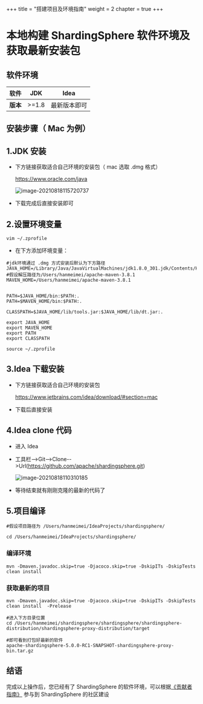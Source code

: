 +++
title = "搭建项目及环境指南"
weight = 2
chapter = true
+++


# 本地构建 ShardingSphere 软件环境及获取最新安装包

## 软件环境

| **软件** | **JDK** |   **Idea**   |
| :------: | :-----: | :----------: |
| **版本** |  >=1.8  | 最新版本即可 |

## 安装步骤（ Mac 为例）

## 1.JDK 安装

- 下方链接获取适合自己环境的安装包（ mac 选取 .dmg 格式）

	https://www.oracle.com/java

	![image-20210818115720737](https://note.youdao.com/yws/public/resource/ae044dae27b19d4d2f191c76e6df0a10/xmlnote/WEBRESOURCE98df8ecd49565fed4be4dfe594d04521/17060)

- 下载完成后直接安装即可



## 2.设置环境变量

```shell
vim ~/.zprofile
```

- 在下方添加环境变量：

```shell
#jdk环境通过 .dmg 方式安装后默认为下方路径
JAVA_HOME=/Library/Java/JavaVirtualMachines/jdk1.8.0_301.jdk/Contents/Home
#假设解压路径为/Users/hanmeimei/apache-maven-3.8.1
MAVEN_HOME=/Users/hanmeimei/apache-maven-3.8.1


PATH=$JAVA_HOME/bin:$PATH:.
PATH=$MAVEN_HOME/bin:$PATH:.

CLASSPATH=$JAVA_HOME/lib/tools.jar:$JAVA_HOME/lib/dt.jar:.

export JAVA_HOME
export MAVEN_HOME
export PATH
export CLASSPATH
```

```shell
source ~/.zprofile
```



## 3.Idea 下载安装

- 下方链接获取适合自己环境的安装包

	https://www.jetbrains.com/idea/download/#section=mac
- 下载后直接安装



## 4.Idea clone 代码

- 进入 Idea
- 工具栏-->Git-->Clone-->Url(https://github.com/apache/shardingsphere.git)

	![image-20210818110310185](https://note.youdao.com/yws/public/resource/d2c90a133be6216fadf355a5693af603/xmlnote/WEBRESOURCE714e7e0a63d84257f20230dbcc92fbbe/17045)
- 等待结束就有刚刚克隆的最新的代码了



## 5.项目编译

```shell
#假设项目路径为 /Users/hanmeimei/IdeaProjects/shardingsphere/

cd /Users/hanmeimei/IdeaProjects/shardingsphere/
```

### 编译环境

```shell
mvn -Dmaven.javadoc.skip=true -Djacoco.skip=true -DskipITs -DskipTests clean install
```

### 获取最新的项目

```shell
mvn -Dmaven.javadoc.skip=true -Djacoco.skip=true -DskipITs -DskipTests clean install  -Prelease

#进入下方目录位置
cd /Users/hanmeimei/shardingsphere/shardingsphere/shardingsphere-distribution/shardingsphere-proxy-distribution/target

#即可看到打包好最新的软件
apache-shardingsphere-5.0.0-RC1-SNAPSHOT-shardingsphere-proxy-bin.tar.gz
```



## 结语

完成以上操作后，您已经有了 ShardingSphere 的软件环境，可以根据[《贡献者指南》](https://shardingsphere.apache.org/community/cn/contribute/contributor/) 参与到 ShardingSphere 的社区建设
